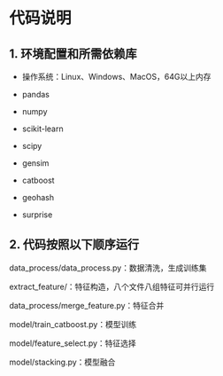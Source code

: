 # 代码说明

## 1. 环境配置和所需依赖库

- 操作系统：Linux、Windows、MacOS，64G以上内存
- pandas
- numpy

- scikit-learn

- scipy

- gensim

- catboost
- geohash
- surprise

## 2. 代码按照以下顺序运行

data_process/data_process.py：数据清洗，生成训练集

extract_feature/：特征构造，八个文件八组特征可并行运行

data_process/merge_feature.py：特征合并

model/train_catboost.py：模型训练

model/feature_select.py：特征选择

model/stacking.py：模型融合